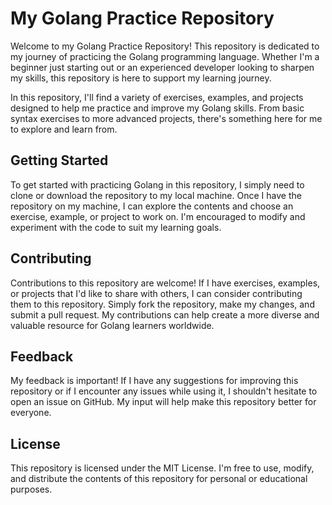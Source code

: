 # My Golang Practice Repository

Welcome to my Golang Practice Repository! This repository is dedicated to my journey of practicing the Golang programming language. Whether I'm a beginner just starting out or an experienced developer looking to sharpen my skills, this repository is here to support my learning journey.

In this repository, I'll find a variety of exercises, examples, and projects designed to help me practice and improve my Golang skills. From basic syntax exercises to more advanced projects, there's something here for me to explore and learn from.

## Getting Started

To get started with practicing Golang in this repository, I simply need to clone or download the repository to my local machine. Once I have the repository on my machine, I can explore the contents and choose an exercise, example, or project to work on. I'm encouraged to modify and experiment with the code to suit my learning goals.

## Contributing

Contributions to this repository are welcome! If I have exercises, examples, or projects that I'd like to share with others, I can consider contributing them to this repository. Simply fork the repository, make my changes, and submit a pull request. My contributions can help create a more diverse and valuable resource for Golang learners worldwide.

## Feedback

My feedback is important! If I have any suggestions for improving this repository or if I encounter any issues while using it, I shouldn't hesitate to open an issue on GitHub. My input will help make this repository better for everyone.

## License

This repository is licensed under the MIT License. I'm free to use, modify, and distribute the contents of this repository for personal or educational purposes.